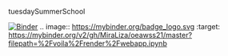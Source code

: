 tuesdaySummerSchool

[![Binder](https://mybinder.org/badge_logo.svg)](https://mybinder.org/v2/gh/MiraLiza/oeawss21/master?filepath=%2Fvoila%2Frender%2Fwebapp.ipynb)
.. image:: https://mybinder.org/badge_logo.svg
 :target: https://mybinder.org/v2/gh/MiraLiza/oeawss21/master?filepath=%2Fvoila%2Frender%2Fwebapp.ipynb
